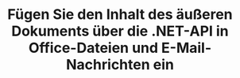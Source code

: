---
############################# Static ############################
layout: "auto-gen-gist"
draft: false
path: "de/assembly/net/document/pdf/"
otherformats: HTML XPS TIFF MHTML TXT XAML EPUB SVG PS PCL XML OTT OXPS MD POT OTP DOC DOCX DOCM DOT DOTX DOTM RTF ODT OTT XLS XLT XLSX XLSM XLTX XLTM XLSB ODS PPT PPTX PPTM PPS PPSX PPSM  POTX POTM ODP EML EMLX MSG 

############################# Head ############################
head_title: "Fügen Sie den Inhalt des äußeren Dokuments über die .NET-API in E-Mails und PDF-Datei ein"
head_description: "GroupDocs.Assembly .NET API ermöglicht Programmierern, den Inhalt des äußeren Dokuments dynamisch in PDF DOC, DOCX, RTF, XLSX, CSV, PPTX, EML, MSG und andere Dateiformate einzufügen."

############################# Header ############################
title: "Fügen Sie den Inhalt des äußeren Dokuments über die .NET-API in Office-Dateien und E-Mail-Nachrichten ein"
description: "GroupDocs.Assembly .NET API unterstützt vollständig das dynamische Einfügen des Inhalts des äußeren Dokuments in Berichte, E-Mails und Office-Dokumente wie PDF DOCX, XLSX, CSV, PPTX, MSG und mehr."

######################### Download Button #######################
button:
    enable: true

############################# About ############################
about:
    enable: true
    title: "Wie füge ich den Inhalt des äußeren Dokuments über .NET in andere Dateien, Berichte und E-Mails ein?"
    content: |
       Ein Dokument oder eine Dokumentendatei bezieht sich auf einen digitalen und nicht digitalen Satz von Informationen, die zu einem späteren Zeitpunkt vom Benutzer abgerufen werden können. Ein Computer oder digitales Dokument ist eine Datei, die von einer Softwareanwendung erstellt wurde und in einem Computersystem gespeichert werden kann. Normalerweise wird ein Textverarbeitungsprogramm oder ein Texteditor verwendet, um ein elektronisches Dokument auf einem Computersystem zu erstellen. GroupDocs.Assembly für .NET ist eine sehr nützliche API, die Softwareentwicklern hilft, leistungsstarke Anwendungssoftware zu erstellen, die zum einfachen Erstellen und Verwalten ihrer Dokumente verwendet werden kann. Es ermöglicht Softwareentwicklern, den Inhalt eines äußeren Dokuments dynamisch in Berichte, E-Mails und Office-Dokumente einzufügen. Es bot Unterstützung für einige sehr häufig verwendete Dokumenttypen wie PDF, HTML, Outlook-E-Mail, Microsoft Office Word, Excel-Arbeitsblätter, PowerPoint-Präsentationen und viele mehr. Darüber hinaus werden einige erweiterte Funktionen im Zusammenhang mit dem Einfügen und Bearbeiten von Dokumenteninhalten vollständig unterstützt, z. B. das Einfügen von Inhalten in eine Dokumentseite, das Einfügen in Tabellenzellen, das Bearbeiten oder Ersetzen von Inhalten, das Einfügen von Inhalten in eine Präsentationsfolie und vieles mehr. 

############################# content ############################
steps:
    enable: true
    block:
    - title_left: "Fügen Sie den Inhalt des äußeren Dokuments über .NET in eine Word-Datei ein"
      content_left: |
       GroupDocs.Assembly .NET API ermöglicht Softwareentwicklern das einfache Einfügen von Inhalten eines äußeren Dokuments in verschiedene Arten von Dokumenten und E-Mail-Nachrichten. Das folgende .NET-Codebeispiel zeigt, wie Sie den Inhalt eines externen Dokuments mit nur wenigen Codezeilen in ein Textverarbeitungsdokument einfügen.

      title_right: "So fügen Sie den Inhalt des Dokuments der Datei PDF hinzu"
      content_right: |
        * Legen Sie die Open-Source-Dokumentvorlage fest
        * Legen Sie den Bericht zum Öffnen von Zieldokumenten fest
        * Erstellen Sie eine Instanz der Klasse [DocumentAssembler](https://apireference.groupdocs.com/assembly/net/groupdocs.assembly/documentassembler).
        * Rufen Sie die Methode [AssembleDocument](https://apireference.groupdocs.com/assembly/net/groupdocs.assembly.documentassembler/assembledocument/methods/3) auf, um einen Bericht im offenen Dokumentformat zu generieren. Es unterstützt
          * Lädt ein Vorlagendokument aus dem angegebenen Quellpfad
          * Füllt das Vorlagendokument mit Daten aus den angegebenen Einzel- oder Mehrfachquellen
          * Speichert das Ergebnisdokument unter Verwendung der angegebenen LoadSaveOptions im Zielpfad.
          * Informationen zu Datenquellenobjekten.

      gisthash: "c4dc0be4f8ab8c2ba4ee6a78673ca1cd"
      gistfile: "dynamic_documents_insertion_to_word_processing.cs"

    - title_left: "Fügen Sie den Inhalt des äußeren Dokuments über .NET in E-Mails ein"
      content_left: |
       GroupDocs.Assembly .NET API ermöglicht das Hinzufügen und Verwalten verschiedener Arten von Dokumenttypen und Inhalten innerhalb der Dokumente. Es ermöglicht das dynamische Einfügen des Inhalts eines äußeren Dokuments in verschiedene Dokumenttypen und E-Mail-Dateiformate. Der folgende C#-Code zeigt, wie einfach Benutzer den Inhalt des äußeren Dokuments in ihre Dokumente und E-Mail-Nachrichten in ihre eigenen .NET-Apps einfügen können.

      title_right: "Hinzufügen des Inhalts eines Dokuments zu einer E-Mail-Nachricht über C#"
      content_right: |
        * Legen Sie die Open-Source-Dokumentvorlage fest
        * Legen Sie den Bericht zum Öffnen von Zieldokumenten fest
        * Erstellen Sie eine Instanz der Klasse [DocumentAssembler](https://apireference.groupdocs.com/assembly/net/groupdocs.assembly/documentassembler).
        * Rufen Sie die Methode [AssembleDocument](https://apireference.groupdocs.com/assembly/net/groupdocs.assembly.documentassembler/assembledocument/methods/3) auf, um einen Bericht im offenen Dokumentformat zu generieren. Es unterstützt
          * Lädt ein Vorlagendokument aus dem angegebenen Quellpfad
          * Füllt das Vorlagendokument mit Daten aus den angegebenen Einzel- oder Mehrfachquellen
          * Speichert das Ergebnisdokument unter Verwendung der angegebenen LoadSaveOptions im Zielpfad.
          * Informationen zu Datenquellenobjekten.

      gisthash: "8fe014550c5f05467da6910a7ee16f18"
      gistfile: "dynamic_documents_insertion_to_emails_dotnet.cs"

    - title_left: "System Anforderungen"
      content_left: |
        GroupDocs.Assembly .NET-APIs werden auf allen wichtigen Plattformen und Betriebssystemen unterstützt. Eine vollständige Anleitung zu den Systemanforderungen finden Sie unter [Systemanforderungen](https://docs.groupdocs.com/assembly/net/system-requirements/). Bevor Sie den folgenden Code ausführen, stellen Sie bitte sicher, dass die folgenden Voraussetzungen auf Ihrem installiert sind System:
         * Betriebssysteme: Microsoft Windows, Linux, MacOS
         * Entwicklungsumgebung: Visual Studio, Xamarin, MonoDevelop usw
         * Frameworks: .NET Framework, .NET Standard, .NET Core, Mono
         * Holen Sie sich die neueste Version der GroupDocs.Assembly .NET-APIs von [NuGet](https://www.nuget.org/packages/GroupDocs.Assembly/)
        
      title_right: "Warum GroupDocs.Assembly verwenden"
      content_right: |
         * Erlauben Sie Benutzern, benutzerdefinierte Dokumente aus Vorlagen zu erstellen.
         * Zum Erstellen und Automatisieren von Dokumenten ist keine zusätzliche Software erforderlich
         * Fähigkeit, ein Ausgabedokument basierend auf der Datenquelle zu generieren
         * Fügen Sie den Dokumentinhalt dynamisch in den Bericht ein
         * E-Mail-Anhänge dynamisch anhängen und Hyperlinks in Berichte einfügen
         * Automatisches Entfernen leerer Absätze
         * Volle Unterstützung für mehrere Datenformate
         * Unterstützung für dynamische E-Mail-Anhänge

demos:
    enable: true
        

more_formats:
    enable: true


back_to_top:
    enable: true
---